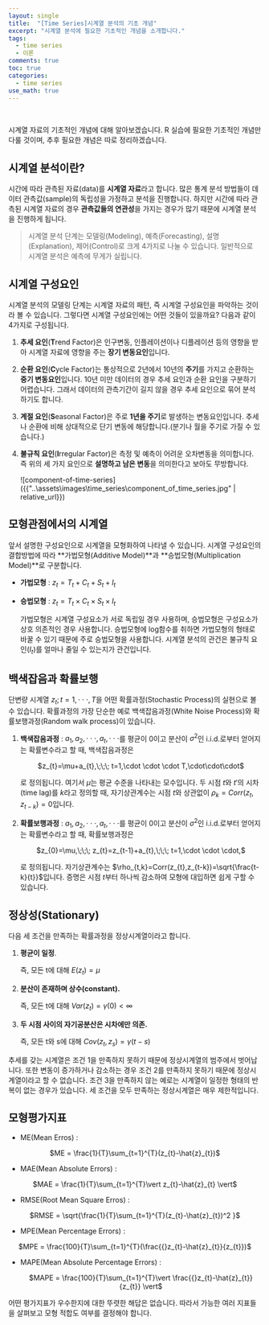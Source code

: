 ```yaml
---   
layout: single   
title:  "[Time Series]시계열 분석의 기초 개념"   
excerpt: "시계열 분석에 필요한 기초적인 개념을 소개합니다."   
tags:    
  - time series   
  - 이론   
comments: true   
toc: true   
categories:    
  - time series   
use_math: true   
---   
```


<br>

시계열 자료의 기초적인 개념에 대해 알아보겠습니다.  R 실습에 필요한 기초적인 개념만 다룰 것이며, 추후 필요한 개념은 따로 정리하겠습니다.

## 시계열 분석이란?

 시간에 따라 관측된 자료(data)를 **시계열 자료**라고 합니다. 많은 통계 분석 방법들이 데이터 관측값(sample)의 독립성을 가정하고 분석을 진행합니다. 하지만 시간에 따라 관측된 시계열 자료의 경우 **관측값들의 연관성**을 가지는 경우가 많기 때문에 시계열 분석을 진행하게 됩니다.

> 시계열 분석 단계는 모델링(Modeling), 예측(Forecasting), 설명(Explanation), 제어(Control)로 크게 4가지로 나눌 수 있습니다. 일반적으로 시계열 분석은 예측에 무게가 실립니다.



##  시계열 구성요인

 시계열 분석의 모델링 단계는 시계열 자료의 패턴, 즉 시계열 구성요인을 파악하는 것이라 볼 수 있습니다. 그렇다면 시계열 구성요인에는 어떤 것들이 있을까요? 다음과 같이 4가지로 구성됩니다. 

1. **추세 요인**(**T**rend Factor)은 인구변동, 인플레이션이나 디플레이션 등의 영향을 받아 시계열 자료에 영향을 주는 **장기 변동요인**입니다.

2. **순환 요인**(**C**ycle Factor)는 통상적으로 2년에서 10년의 **주기**를 가지고 순환하는 **중기 변동요인**입니다. 10년 미만 데이터의 경우 추세 요인과 순환 요인을 구분하기 어렵습니다. 그래서 데이터의 관측기간이 길지 않을 경우 추세 요인으로 묶어 분석하기도 합니다.

3. **계절 요인**(**S**easonal Factor)은 주로 **1년을 주기**로 발생하는 변동요인입니다. 추세나 순환에 비해 상대적으로 단기 변동에 해당합니다.(분기나 월을 주기로 가질 수 있습니다.)

4. **불규칙 요인**(**I**rregular Factor)은 측정 및 예측이 어려운 오차변동을 의미합니다. 즉 위의 세 가지 요인으로 **설명하고 남은 변동**을 의미한다고 보아도 무방합니다.

   ![component-of-time-series]({{"..\assets\images\time_series\component_of_time_series.jpg" | relative_url}})

## 모형관점에서의 시계열

앞서 설명한 구성요인으로 시계열을 모형화하여 나타낼 수 있습니다. 시계열 구성요인의 결합방법에 따라 **가법모형(Additive Model)**과 **승법모형(Multiplication Model)**로 구분합니다. <br>

- **가법모형** : $z_{t}=T_{t}+C_{t}+S_{t}+I_{t}$

- **승법모형** : $z_{t}=T_{t}\times C_{t}\times S_{t}\times I_{t}$ <br>

  가법모형은 시계열 구성요소가 서로 독립일 경우 사용하며, 승법모형은 구성요소가 상호 의존적인 경우 사용합니다. 승법모형에 log함수를 취하면 가법모형의 형태로 바꿀 수 있기 때문에 주로 승법모형을 사용합니다.  시계열 분석의 관건은 불규칙 요인($I_{t}$)를 얼마나 줄일 수 있는지가 관건입니다. 

  

## 백색잡음과 확률보행

단변량 시계열 ${z_{t};t=1,\cdot \cdot \cdot ,T}$을 어떤 확률과정(Stochastic Process)의 실현으로 볼 수 있습니다. 확률과정의 가장 단순한 예로 백색잡음과정(White Noise Process)와 확률보행과정(Random walk process)이 있습니다.

1. **백색잡음과정** : $a_{1},a_{2},\cdot \cdot \cdot ,a_{t},\cdot \cdot \cdot$를 평균이 0이고 분산이 $\sigma^2$인 i.i.d.로부터 얻어지는 확률변수라고 할 때, 백색잡음과정은

   <center>$z_{t}=\mu+a_{t},\;\;\; t=1,\cdot \cdot \cdot T,\cdot\cdot\cdot$</center>

   로 정의됩니다. 여기서 $\mu$는 평균 수준을 나타내는 모수입니다. 두 시점 $t$와 ${t}'$의 시차(time lag)를 $k$라고 정의할 때,  자기상관계수는 시점 $t$와 상관없이 $\rho_{k}=Corr(z_{t},z_{t-k})=0$입니다.

2. **확률보행과정** :  $a_{1},a_{2},\cdot \cdot \cdot ,a_{t},\cdot \cdot \cdot$를 평균이 0이고 분산이 $\sigma^2$인 i.i.d.로부터 얻어지는 확률변수라고 할 때, 확률보행과정은

   <center>$z_{0}=\mu,\;\;\; z_{t}=z_{t-1}+a_{t},\;\;\; t=1,\cdot \cdot \cdot,$</center>

   로 정의됩니다. 자기상관계수는 $\rho_{t,k}=Corr(z_{t},z_{t-k})=\sqrt{\frac{t-k}{t}}$입니다. 증명은 시점 $t$부터 하나씩 감소하여 모형에 대입하면 쉽게 구할 수 있습니다.



## 정상성(Stationary)

다음 세 조건을 만족하는 확률과정을 정상시계열이라고 합니다.

1. **평균이 일정**. 

   즉, 모든 t에 대해 $E(z_{t})=\mu$

2. **분산이 존재하며 상수(constant).**

   즉, 모든 t에 대해 $Var(z_{t})=\gamma(0)<\infty$

3. **두 시점 사이의 자기공분산은 시차에만 의존.**

   즉, 모든 t와 s에 대해 $Cov(z_{t},z_{s})=\gamma(t-s)$

추세를 갖는 시계열은 조건 1을 만족하지 못하기 때문에 정상시계열의 범주에서 벗어납니다. 또한 변동이 증가하거나 감소하는 경우 조건 2를 만족하지 못하기 때문에 정상시계열이라고 할 수 없습니다. 조건 3을 만족하지 않는 예로는 시계열이 일정한 형태의 반복이 없는 경우가 있습니다. 세 조건을 모두 만족하는 정상시계열은 매우 제한적입니다.



## 모형평가지표

- ME(Mean Erros) : 

<center>$ME = \frac{1}{T}\sum_{t=1}^{T}(z_{t}-\hat{z}_{t})$</center>

- MAE(Mean Absolute Errors) :

<center>$MAE = \frac{1}{T}\sum_{t=1}^{T}\vert z_{t}-\hat{z}_{t} \vert$ </center>

- RMSE(Root Mean Square Erros) :

<center>$RMSE = \sqrt{\frac{1}{T}\sum_{t=1}^{T}(z_{t}-\hat{z}_{t})^2 }$</center>

- MPE(Mean Percentage Errors) : 

<center>$MPE = \frac{100}{T}\sum_{t=1}^{T}(\frac{{}z_{t}-\hat{z}_{t}}{z_{t}})$</center>

- MAPE(Mean Absolute Percentage Errors) : 

  <center>$MAPE = \frac{100}{T}\sum_{t=1}^{T}\vert \frac{{}z_{t}-\hat{z}_{t}}{z_{t}} \vert$</center>

어떤 평가지표가 우수한지에 대한 뚜렷한 해답은 없습니다. 따라서 가능한 여러 지표들을 살펴보고 모형 적합도 여부를 결정해야 합니다.





